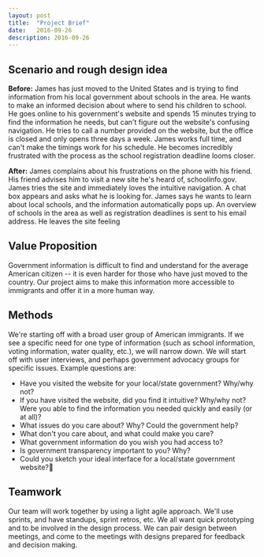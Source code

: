 ```yaml
---
layout: post
title:  "Project Brief"
date:   2016-09-26
description: 2016-09-26
---
```


## Scenario and rough design idea
**Before:** James has just moved to the United States and is trying to find information from his local government about schools in the area. He wants to make an informed decision about where to send his children to school. He goes online to his government's website and spends 15 minutes trying to find the information he needs, but can't figure out the website's confusing navigation. He tries to call a number provided on the website, but the office is closed and only opens three days a week. James works full time, and can't make the timings work for his schedule. He becomes incredibly frustrated with the process as the school registration deadline looms closer.

**After:** James complains about his frustrations on the phone with his friend. His friend advises him to visit a new site he's heard of, schoolinfo.gov. James tries the site and immediately loves the intuitive navigation. A chat box appears and asks what he is looking for. James says he wants to learn about local schools, and the information automatically pops up. An overview of schools in the area as well as registration deadlines is sent to his email address. He leaves the site feeling

## Value Proposition
Government information is difficult to find and understand for the average American citizen -- it is even harder for those who have just moved to the country. Our project aims to make this information more accessible to immigrants and offer it in a more human way.

## Methods
We're starting off with a broad user group of American immigrants. If we see a specific need for one type of information (such as school information, voting information, water quality, etc.), we will narrow down. We will start off with user interviews, and perhaps government advocacy groups for specific issues. Example questions are:
- Have you visited the website for your local/state government? Why/why not?
- If you have visited the website, did you find it intuitive?  Why/why not? Were you able to find the information you needed quickly and easily (or at all)?
- What issues do you care about? Why? Could the government help?
- What don't you care about, and what could make you care?
- What government information do you wish you had access to?
- Is government transparency important to you? Why?
- Could you sketch your ideal interface for a local/state government website?

## Teamwork
Our team will work together by using a light agile approach. We'll use sprints, and have standups, sprint retros, etc. We all want quick prototyping and to be involved in the design process. We can pair design between meetings, and come to the meetings with designs prepared for feedback and decision making.
